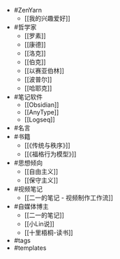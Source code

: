 - #ZenYarn
	- [[我的兴趣爱好]]
- #哲学家
	- [[罗素]]
	- [[康德]]
	- [[洛克]]
	- [[伯克]]
	- [[以赛亚伯林]]
	- [[波普尔]]
	- [[哈耶克]]
- #笔记软件
	- [[Obsidian]]
	- [[AnyType]]
	- [[Logseq]]
- #名言
- #书籍
	- [[《传统与秩序》]]
	- [[《福格行为模型》]]
- #思想倾向
	- [[自由主义]]
	- [[保守主义]]
- #视频笔记
	- [[二一的笔记 - 视频制作工作流]]
- #自媒体博主
	- [[二一的笔记]]
	- [[小Lin说]]
	- [[十里梧桐-读书]]
- #tags
- #templates